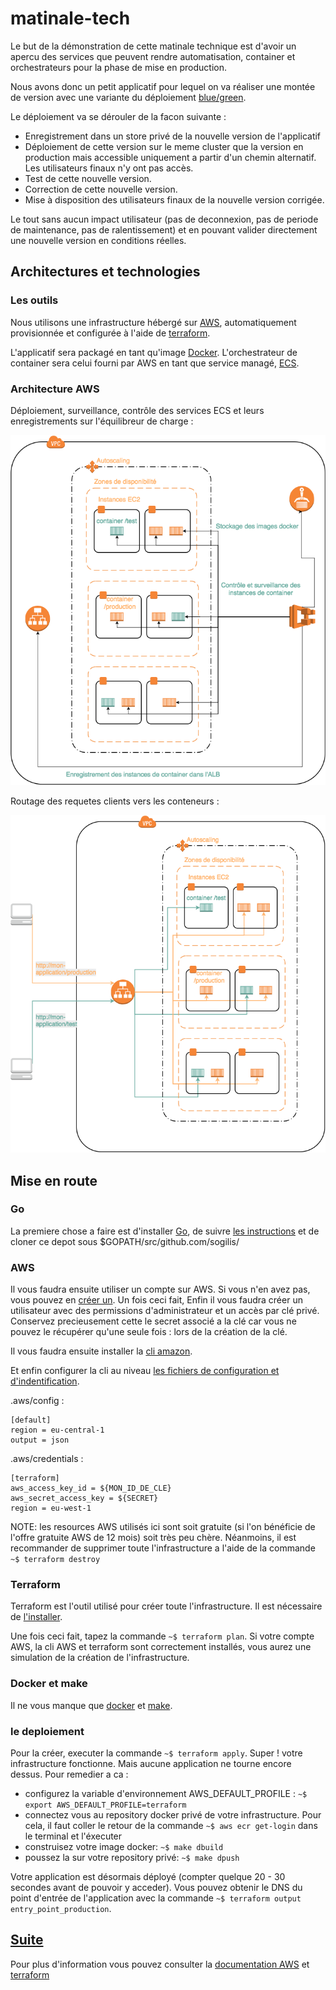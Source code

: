 # matinale-tech

Le but de la démonstration de cette matinale technique est d'avoir un apercu des services que peuvent
rendre automatisation, container et orchestrateurs pour la phase de mise en production.

Nous avons donc un petit applicatif pour lequel on va réaliser une montée de version avec une variante du déploiement [blue/green](https://martinfowler.com/bliki/BlueGreenDeployment.html).

Le déploiement va se dérouler de la facon suivante :

- Enregistrement dans un store privé de la nouvelle version de l'applicatif
- Déploiement de cette version sur le meme cluster que la version en production mais accessible uniquement
 a partir d'un chemin alternatif. Les utilisateurs finaux n'y ont pas accès.
- Test de cette nouvelle version.
- Correction de cette nouvelle version.
- Mise à disposition des utilisateurs finaux de la nouvelle version corrigée.
  
Le tout sans aucun impact utilisateur (pas de deconnexion, pas de periode de maintenance, pas de ralentissement) et en
pouvant valider directement une nouvelle version en conditions réelles.

## Architectures et technologies

### Les outils

Nous utilisons une infrastructure hébergé sur [AWS](https://aws.amazon.com/), automatiquement provisionnée et configurée à l'aide 
de [terraform](https://www.terraform.io/).
 
L'applicatif sera packagé en tant qu'image [Docker](https://www.docker.com/). L'orchestrateur de container sera celui
 fourni par AWS en tant que service managé, [ECS](https://aws.amazon.com/fr/documentation/ecs/).

### Architecture AWS

Déploiement, surveillance, contrôle des services ECS et leurs enregistrements sur l'équilibreur de charge :

![Services ECS](img/matinale_tech_ecs_services.png)

Routage des requetes clients vers les conteneurs :

![Routing_ALB](img/matinale_tech_alb.png)

## Mise en route

### Go
La premiere chose a faire est d'installer [Go](https://golang.org/dl/), de suivre [les instructions](https://golang.org/doc/install) et 
de cloner ce depot sous $GOPATH/src/github.com/sogilis/

### AWS
Il vous faudra ensuite utiliser un compte sur AWS. Si vous n'en avez pas, vous pouvez en
 [créer un](https://aws.amazon.com/free/?sc_channel=PS&sc_campaign=acquisition_FR&sc_publisher=google&sc_medium=english_cloud_computing_b&sc_content=aws_account_e&sc_detail=create%20aws%20account&sc_category=cloud_computing&sc_segment=85348026051&sc_matchtype=e&sc_country=FR&s_kwcid=AL!4422!3!85348026051!e!!g!!create%20aws%20account&ef_id=VTpYTAAABHU391SK:20170718132046:s).
Un fois ceci fait, 
Enfin il vous faudra créer un utilisateur avec des permissions d'administrateur et un accès par clé privé. Conservez precieusement cette le secret associé a la clé car vous ne pouvez le récupérer qu'une seule fois : lors de la création de la clé. 
 
Il vous faudra ensuite installer la [cli amazon](http://docs.aws.amazon.com/fr_fr/cli/latest/userguide/installing.html).
 
Et enfin configurer la cli au niveau [les fichiers de configuration et d'indentification](http://docs.aws.amazon.com/fr_fr/cli/latest/userguide/cli-chap-getting-started.html#cli-config-files).

.aws/config :
```.aws/config
[default]
region = eu-central-1
output = json
```

.aws/credentials :
```.aws/credentials
[terraform]
aws_access_key_id = ${MON_ID_DE_CLE}
aws_secret_access_key = ${SECRET}
region = eu-west-1
```

NOTE: les resources AWS utilisés ici sont soit gratuite (si l'on bénéficie de l'offre gratuite AWS de 12 mois) soit très peu chère.
Néanmoins, il est recommander de supprimer toute l'infrastructure a l'aide de la commande `~$ terraform destroy`

### Terraform
Terraform est l'outil utilisé pour créer toute l'infrastructure. Il est nécessaire de [l'installer](https://www.terraform.io/intro/getting-started/install.html).

Une fois ceci fait, tapez la commande `~$ terraform plan`. Si votre compte AWS, la cli AWS et terraform sont correctement installés, vous aurez
une simulation de la création de l'infrastructure.

### Docker et make
Il ne vous manque que [docker](https://store.docker.com/search?type=edition&offering=community) et [make](https://www.gnu.org/software/make/).
 
### le deploiement
Pour la créer, executer la commande `~$ terraform apply`.
Super ! votre infrastructure fonctionne. Mais aucune application ne tourne encore dessus.
Pour remedier a ca :
 - configurez la variable d'environnement AWS_DEFAULT_PROFILE : `~$ export AWS_DEFAULT_PROFILE=terraform`
 - connectez vous au repository docker privé de votre infrastructure. Pour cela, il faut coller le retour de la commande `~$ aws ecr get-login` dans le terminal et l'éxecuter
 - construisez votre image docker: `~$ make dbuild`
 - poussez la sur votre repository privé: `~$ make dpush`

Votre application est désormais déployé (compter quelque 20 - 30 secondes avant de pouvoir y acceder).
Vous pouvez obtenir le DNS du point d'entrée de l'application avec la commande `~$ terraform output entry_point_production`.

## [Suite](https://github.com/sogilis/matinale-tech/blob/version-2-failure/README.md)


Pour plus d'information vous pouvez consulter la [documentation AWS](https://aws.amazon.com/) et [terraform](https://www.terraform.io/docs/index.html)
